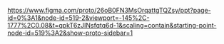 https://www.figma.com/proto/26oB0FN3MsOrqattgTQZsy/ppt?page-id=0%3A1&node-id=519-2&viewport=-145%2C-1777%2C0.08&t=qpkT6zJINsfqtq6d-1&scaling=contain&starting-point-node-id=519%3A2&show-proto-sidebar=1